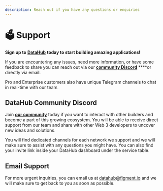```yaml
---
description: Reach out if you have any questions or enquiries
---
```


# 🗳 Support

**Sign up to** [**DataHub**](https://figment.io/datahub-waitlist/) **today to start building amazing applications!** 

If you are encountering any issues, need more information, or have some feedback to share you can reach out via our [**community Discord**](https://discord.gg/fszyM7K) ****or directly via email. 

Pro and Enterprise customers also have unique Telegram channels to chat in real-time with our team. 

## DataHub Community Discord

Join [**our community**](https://discord.gg/fszyM7K) today if you want to interact with other builders and become a part of this growing ecosystem. You will be able to receive direct support from our team and share with other Web 3 developers to uncover new ideas and solutions. 

You will find dedicated channels for each network we support and we will make sure to assist with any questions you might have. You can also find your invite link inside your DataHub dashboard under the service table. 

## Email Support

For more urgent inquiries, you can email us at datahub@figment.io and we will make sure to get back to you as soon as possible. 


